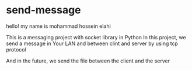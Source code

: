 # send-message

hello!
my name is mohammad hossein elahi 

This is a messaging project with socket library in Python
In this project, we send a message in Your LAN and between clint and server by using tcp protocol 

And in the future, we send the file between the client and the server
